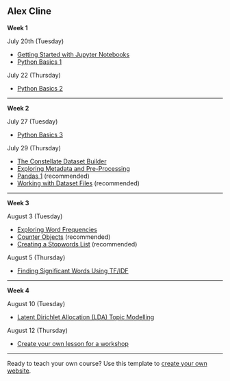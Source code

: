 ## Alex Cline

**Week 1**

July 20th (Tuesday)
* [Getting Started with Jupyter Notebooks](../getting-started-with-jupyter.ipynb)
* [Python Basics 1](../python-basics-1.ipynb)

July 22 (Thursday)

* [Python Basics 2](../python-basics-2.ipynb)
___
**Week 2**

July 27 (Tuesday)

* [Python Basics 3](../python-basics-3.ipynb)

July 29 (Thursday)

* [The Constellate Dataset Builder](https://tdm-pilot.org/builder/)
* [Exploring Metadata and Pre-Processing](../exploring-metadata.ipynb)
* [Pandas 1](../pandas-1.ipynb) (recommended)
* [Working with Dataset Files](../working-with-dataset-files.ipynb) (recommended)
___
**Week 3**

August 3 (Tuesday)

* [Exploring Word Frequencies](../exploring-word-frequencies.ipynb)
* [Counter Objects](../counter-objects.ipynb) (recommended)
* [Creating a Stopwords List](../creating-stopwords-list.ipynb) (recommended)

August 5 (Thursday)

* [Finding Significant Words Using TF/IDF](../finding-significant-terms.ipynb)
___
**Week 4**

August 10 (Tuesday)

* [Latent Dirichlet Allocation (LDA) Topic Modelling](../topic-modeling.ipynb)

August 12 (Thursday)

* [Create your own lesson for a workshop](https://constellate.org/docs/create-a-workshop-repository)
___

Ready to teach your own course? Use this template to [create your own website](./create-your-own.md).
